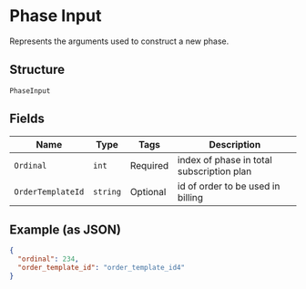
# Phase Input

Represents the arguments used to construct a new phase.

## Structure

`PhaseInput`

## Fields

| Name | Type | Tags | Description |
|  --- | --- | --- | --- |
| `Ordinal` | `int` | Required | index of phase in total subscription plan |
| `OrderTemplateId` | `string` | Optional | id of order to be used in billing |

## Example (as JSON)

```json
{
  "ordinal": 234,
  "order_template_id": "order_template_id4"
}
```

